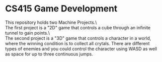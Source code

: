# CS415 Game Development

This repository holds two Machine Projects.\ \
The first project is a "2D" game that controls a cube through an infinite tunnel to gain points.\ \
The second project is a "3D" game that controls a character in a world, where the winning condition is to collect all crytals. There are different types of enemies and you could control the character using WASD as well as space for up to three continuous jumps.
